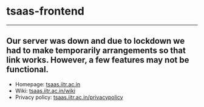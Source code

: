 # tsaas-frontend
---
Our server was down and due to lockdown we had to make temporarily arrangements so that link works. However, a few features may not be functional.
---
- Homepage: [tsaas.iitr.ac.in](tsaas.iitr.ac.in)
- Wiki: [tsaas.iitr.ac.in/wiki](tsaas.iitr.ac.in/wiki)
- Privacy policy: [tsaas.iitr.ac.in/privacypolicy](tsaas.iitr.ac.in/privacypolicy)
